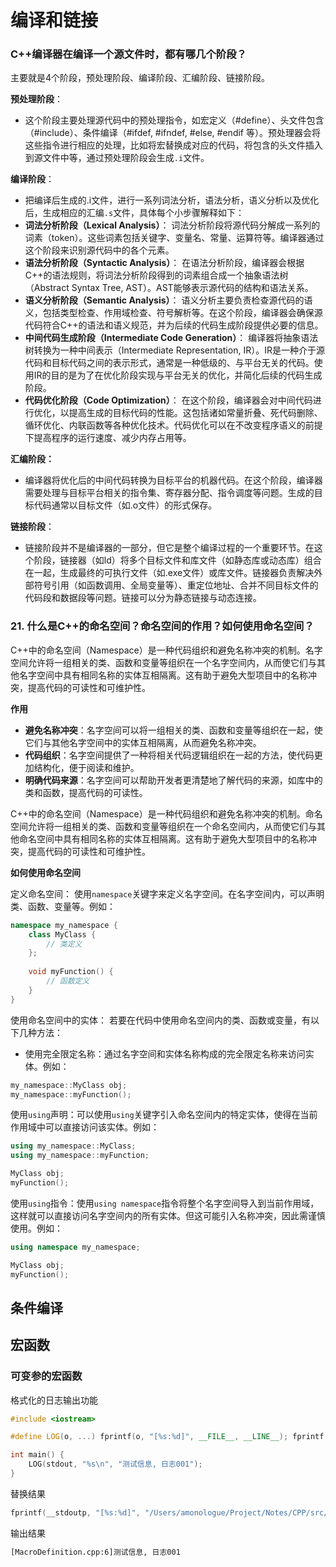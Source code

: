 # 编译和链接



### C++编译器在编译一个源文件时，都有哪几个阶段？

主要就是4个阶段，预处理阶段、编译阶段、汇编阶段、链接阶段。

**预处理阶段**：

-   这个阶段主要处理源代码中的预处理指令，如宏定义（#define）、头文件包含（#include）、条件编译（#ifdef, #ifndef, #else, #endif 等）。预处理器会将这些指令进行相应的处理，比如将宏替换成对应的代码，将包含的头文件插入到源文件中等，通过预处理阶段会生成`.i`文件。

**编译阶段**：

-   把编译后生成的.i文件，进行一系列词法分析，语法分析，语义分析以及优化后，生成相应的汇编`.s`文件，具体每个小步骤解释如下：
-   **词法分析阶段（Lexical Analysis）**： 词法分析阶段将源代码分解成一系列的词素（token）。这些词素包括关键字、变量名、常量、运算符等。编译器通过这个阶段来识别源代码中的各个元素。
-   **语法分析阶段（Syntactic Analysis）**： 在语法分析阶段，编译器会根据C++的语法规则，将词法分析阶段得到的词素组合成一个抽象语法树（Abstract Syntax Tree, AST）。AST能够表示源代码的结构和语法关系。
-   **语义分析阶段（Semantic Analysis）**： 语义分析主要负责检查源代码的语义，包括类型检查、作用域检查、符号解析等。在这个阶段，编译器会确保源代码符合C++的语法和语义规范，并为后续的代码生成阶段提供必要的信息。
-   **中间代码生成阶段（Intermediate Code Generation）**： 编译器将抽象语法树转换为一种中间表示（Intermediate Representation, IR）。IR是一种介于源代码和目标代码之间的表示形式，通常是一种低级的、与平台无关的代码。使用IR的目的是为了在优化阶段实现与平台无关的优化，并简化后续的代码生成阶段。
-   **代码优化阶段（Code Optimization）**： 在这个阶段，编译器会对中间代码进行优化，以提高生成的目标代码的性能。这包括诸如常量折叠、死代码删除、循环优化、内联函数等各种优化技术。代码优化可以在不改变程序语义的前提下提高程序的运行速度、减少内存占用等。

**汇编阶段：**

-   编译器将优化后的中间代码转换为目标平台的机器代码。在这个阶段，编译器需要处理与目标平台相关的指令集、寄存器分配、指令调度等问题。生成的目标代码通常以目标文件（如.o文件）的形式保存。

**链接阶段**：

-   链接阶段并不是编译器的一部分，但它是整个编译过程的一个重要环节。在这个阶段，链接器（如ld）将多个目标文件和库文件（如静态库或动态库）组合在一起，生成最终的可执行文件（如.exe文件）或库文件。链接器负责解决外部符号引用（如函数调用、全局变量等）、重定位地址、合并不同目标文件的代码段和数据段等问题。链接可以分为静态链接与动态连接。





### 21. 什么是C++的命名空间？命名空间的作用？如何使用命名空间？

C++中的命名空间（Namespace）是一种代码组织和避免名称冲突的机制。名字空间允许将一组相关的类、函数和变量等组织在一个名字空间内，从而使它们与其他名字空间中具有相同名称的实体互相隔离。这有助于避免大型项目中的名称冲突，提高代码的可读性和可维护性。

**作用**

-   **避免名称冲突**：名字空间可以将一组相关的类、函数和变量等组织在一起，使它们与其他名字空间中的实体互相隔离，从而避免名称冲突。
-   **代码组织**：名字空间提供了一种将相关代码逻辑组织在一起的方法，使代码更加结构化，便于阅读和维护。
-   **明确代码来源**：名字空间可以帮助开发者更清楚地了解代码的来源，如库中的类和函数，提高代码的可读性。

C++中的命名空间（Namespace）是一种代码组织和避免名称冲突的机制。命名空间允许将一组相关的类、函数和变量等组织在一个命名空间内，从而使它们与其他命名空间中具有相同名称的实体互相隔离。这有助于避免大型项目中的名称冲突，提高代码的可读性和可维护性。

**如何使用命名空间**

定义命名空间： 使用`namespace`关键字来定义名字空间。在名字空间内，可以声明类、函数、变量等。例如：

```cpp
namespace my_namespace {
    class MyClass {
        // 类定义
    };
    
    void myFunction() {
        // 函数定义
    }
}
```

使用命名空间中的实体： 若要在代码中使用命名空间内的类、函数或变量，有以下几种方法：

-   使用完全限定名称：通过名字空间和实体名称构成的完全限定名称来访问实体。例如：

```cpp
my_namespace::MyClass obj;
my_namespace::myFunction();
```

使用`using`声明：可以使用`using`关键字引入命名空间内的特定实体，使得在当前作用域中可以直接访问该实体。例如：

```cpp
using my_namespace::MyClass;
using my_namespace::myFunction;

MyClass obj;
myFunction();
```

使用`using`指令：使用`using namespace`指令将整个名字空间导入到当前作用域，这样就可以直接访问名字空间内的所有实体。但这可能引入名称冲突，因此需谨慎使用。例如：

```cpp
using namespace my_namespace;

MyClass obj;
myFunction();
```



## 条件编译





## 宏函数



### 可变参的宏函数

格式化的日志输出功能

```cpp
#include <iostream>

#define LOG(o, ...) fprintf(o, "[%s:%d]", __FILE__, __LINE__); fprintf(o, __VA_ARGS__)

int main() {
    LOG(stdout, "%s\n", "测试信息, 日志001");
}
```

替换结果

```cpp
fprintf(__stdoutp, "[%s:%d]", "/Users/amonologue/Project/Notes/CPP/src/Basic/MacroDefinition.cpp", 6); fprintf(__stdoutp, "%s\n", "测试信息, 日志001")
```

输出结果

```txt
[MacroDefinition.cpp:6]测试信息, 日志001
```

